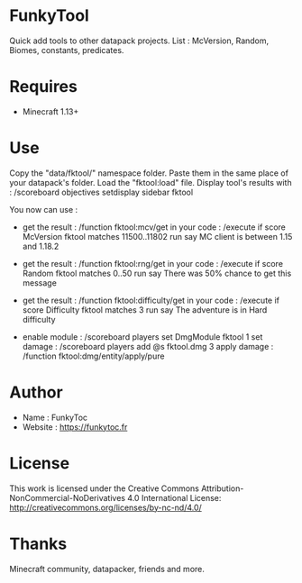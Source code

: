 # FunkyTool
Quick add tools to other datapack projects.
List : McVersion, Random, Biomes, constants, predicates.

# Requires 
- Minecraft 1.13+

# Use
Copy the "data/fktool/" namespace folder. Paste them in the same place of your datapack's folder. 
Load the "fktool:load" file.
Display tool's results with : /scoreboard objectives setdisplay sidebar fktool

You now can use :
  - get the result : /function fktool:mcv/get
    in your code : /execute if score McVersion fktool matches 11500..11802 run say MC client is between 1.15 and 1.18.2

  - get the result : /function fktool:rng/get
    in your code : /execute if score Random fktool matches 0..50 run say There was 50% chance to get this message

  - get the result : /function fktool:difficulty/get
    in your code : /execute if score Difficulty fktool matches 3 run say The adventure is in Hard difficulty

  - enable module : /scoreboard players set DmgModule fktool 1
    set damage : /scoreboard players add @s fktool.dmg 3
    apply damage : /function fktool:dmg/entity/apply/pure

# Author
- Name : FunkyToc 
- Website : https://funkytoc.fr

# License
This work is licensed under the Creative Commons Attribution-NonCommercial-NoDerivatives 4.0 International License: http://creativecommons.org/licenses/by-nc-nd/4.0/

# Thanks 
Minecraft community, datapacker, friends and more.
